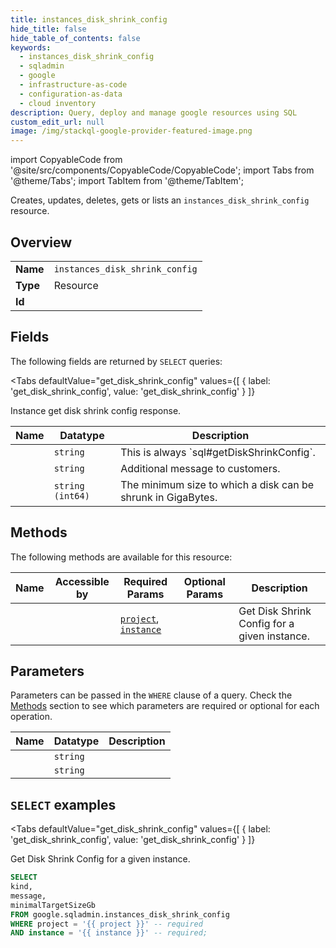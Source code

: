 ```yaml
--- 
title: instances_disk_shrink_config
hide_title: false
hide_table_of_contents: false
keywords:
  - instances_disk_shrink_config
  - sqladmin
  - google
  - infrastructure-as-code
  - configuration-as-data
  - cloud inventory
description: Query, deploy and manage google resources using SQL
custom_edit_url: null
image: /img/stackql-google-provider-featured-image.png
---
```


import CopyableCode from '@site/src/components/CopyableCode/CopyableCode';
import Tabs from '@theme/Tabs';
import TabItem from '@theme/TabItem';

Creates, updates, deletes, gets or lists an <code>instances_disk_shrink_config</code> resource.

## Overview
<table><tbody>
<tr><td><b>Name</b></td><td><code>instances_disk_shrink_config</code></td></tr>
<tr><td><b>Type</b></td><td>Resource</td></tr>
<tr><td><b>Id</b></td><td><CopyableCode code="google.sqladmin.instances_disk_shrink_config" /></td></tr>
</tbody></table>

## Fields

The following fields are returned by `SELECT` queries:

<Tabs
    defaultValue="get_disk_shrink_config"
    values={[
        { label: 'get_disk_shrink_config', value: 'get_disk_shrink_config' }
    ]}
>
<TabItem value="get_disk_shrink_config">

Instance get disk shrink config response.

<table>
<thead>
    <tr>
    <th>Name</th>
    <th>Datatype</th>
    <th>Description</th>
    </tr>
</thead>
<tbody>
<tr>
    <td><CopyableCode code="kind" /></td>
    <td><code>string</code></td>
    <td>This is always `sql#getDiskShrinkConfig`.</td>
</tr>
<tr>
    <td><CopyableCode code="message" /></td>
    <td><code>string</code></td>
    <td>Additional message to customers.</td>
</tr>
<tr>
    <td><CopyableCode code="minimalTargetSizeGb" /></td>
    <td><code>string (int64)</code></td>
    <td>The minimum size to which a disk can be shrunk in GigaBytes.</td>
</tr>
</tbody>
</table>
</TabItem>
</Tabs>

## Methods

The following methods are available for this resource:

<table>
<thead>
    <tr>
    <th>Name</th>
    <th>Accessible by</th>
    <th>Required Params</th>
    <th>Optional Params</th>
    <th>Description</th>
    </tr>
</thead>
<tbody>
<tr>
    <td><a href="#get_disk_shrink_config"><CopyableCode code="get_disk_shrink_config" /></a></td>
    <td><CopyableCode code="select" /></td>
    <td><a href="#parameter-project"><code>project</code></a>, <a href="#parameter-instance"><code>instance</code></a></td>
    <td></td>
    <td>Get Disk Shrink Config for a given instance.</td>
</tr>
</tbody>
</table>

## Parameters

Parameters can be passed in the `WHERE` clause of a query. Check the [Methods](#methods) section to see which parameters are required or optional for each operation.

<table>
<thead>
    <tr>
    <th>Name</th>
    <th>Datatype</th>
    <th>Description</th>
    </tr>
</thead>
<tbody>
<tr id="parameter-instance">
    <td><CopyableCode code="instance" /></td>
    <td><code>string</code></td>
    <td></td>
</tr>
<tr id="parameter-project">
    <td><CopyableCode code="project" /></td>
    <td><code>string</code></td>
    <td></td>
</tr>
</tbody>
</table>

## `SELECT` examples

<Tabs
    defaultValue="get_disk_shrink_config"
    values={[
        { label: 'get_disk_shrink_config', value: 'get_disk_shrink_config' }
    ]}
>
<TabItem value="get_disk_shrink_config">

Get Disk Shrink Config for a given instance.

```sql
SELECT
kind,
message,
minimalTargetSizeGb
FROM google.sqladmin.instances_disk_shrink_config
WHERE project = '{{ project }}' -- required
AND instance = '{{ instance }}' -- required;
```
</TabItem>
</Tabs>
